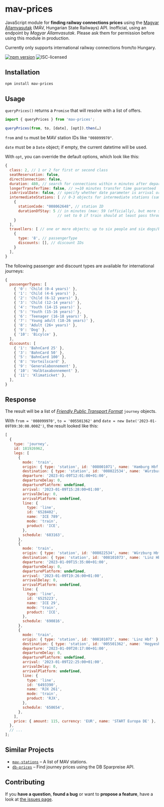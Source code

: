 # mav-prices

JavaScript module for **finding railway connections prices** using the [Magyar Államvasutak](https://jegy.mav.hu/) (MÁV, Hungarian State Railways) API. Inofficial, using an endpoint by _Magyar Államvasutak_. Please ask them for permission before using this module in production.

Currently only supports international railway connections from/to Hungary.

[![npm version](https://img.shields.io/npm/v/mav-prices.svg)](https://www.npmjs.com/package/mav-prices)
![ISC-licensed](https://img.shields.io/github/license/martinlangbecker/mav-prices.svg)

## Installation

```bash
npm install mav-prices
```

## Usage

`queryPrices()` returns a `Promise` that will resolve with a list of offers.

```javascript
import { queryPrices } from 'mav-prices';

queryPrices(from, to, [date], [opt]).then(…)
```

`from` and `to` must be MAV station IDs like `"008099970"`.

`date` must be a `Date` object; if empty, the current datetime will be used.

With `opt`, you can override the default options, which look like this:

```js
{
  class: 2, // 1 or 2 for first or second class
  seatReservation: false,
  directConnection: false,
  duration: 480, // search for connections within n minutes after departure date (default: undefined; note: 1 API request per 480 minutes will be sent)
  longerTransferTime: false, // >=10 minutes transfer time guaranteed
  isArrivalDate: false, // specify whether date parameter is arrival or departure date; ignored if duration is set
  intermediateStations: [ // 0-3 objects for intermediate stations (sample object is not set as default)
    {
      stationCode: "008062648", // station ID
      durationOfStay: 5 // in minutes (max: 59 (officially), but more seems to work as well);
                        // set to 0 if train should at least pass through station
    }
  ],
  travellers: [ // one or more objects; up to six people and six dogs/bicycles
    {
      type: '8', // passengerType
      discounts: [], // discount IDs
    }
  ],
}
```

The following passenger and discount types are available for international journeys:

```js
{
  passengerTypes: [
    { '0': 'Child (0-4 years)' },
    { '1': 'Child (4-6 years)' },
    { '2': 'Child (6-12 years)' },
    { '3': 'Child (12-14 years)' },
    { '4': 'Youth (14-15 years)' },
    { '5': 'Youth (15-16 years)' },
    { '6': 'Teenager (16-18 years)' },
    { '7': 'Young adult (18-26 years)' },
    { '8': 'Adult (26+ years)' },
    { '9': 'Dog' },
    { '10': 'Bicylce' },
  ],
  discounts: [
    { '1': 'BahnCard 25' },
    { '3': 'BahnCard 50' },
    { '5': 'BahnCard 100' },
    { '8': 'Vorteilscard' },
    { '9': 'Generalabonnement' },
    { '10': 'Halbtaxabonnement' },
    { '11': 'Klimaticket' },
  ],
}
```

## Response

The result will be a list of [_Friendly Public Transport Format_](https://github.com/public-transport/friendly-public-transport-format) `journey` objects.

With `from = '008099970'`, `to = '005501362'` and `date = new Date('2023-01-09T09:30:00.000Z')`, the result looked like this:

```js
[
  {
    type: 'journey',
    id: 181926962,
    legs: [
      {
        mode: 'train',
        origin: { type: 'station', id: '008001071', name: 'Hamburg Hbf' },
        destination: { type: 'station', id: '008022534', name: 'Würzburg Hbf' },
        departure: '2023-01-09T12:01:00+01:00',
        departureDelay: 0,
        departurePlatform: undefined,
        arrival: '2023-01-09T15:28:00+01:00',
        arrivalDelay: 0,
        arrivalPlatform: undefined,
        line: {
          type: 'line',
          id: '6528402',
          name: 'ICE 789',
          mode: 'train',
          product: 'ICE',
        },
        schedule: '683163',
      },
      {
        mode: 'train',
        origin: { type: 'station', id: '008022534', name: 'Würzburg Hbf' },
        destination: { type: 'station', id: '008101073', name: 'Linz Hbf' },
        departure: '2023-01-09T15:35:00+01:00',
        departureDelay: 0,
        departurePlatform: undefined,
        arrival: '2023-01-09T19:26:00+01:00',
        arrivalDelay: 0,
        arrivalPlatform: undefined,
        line: {
          type: 'line',
          id: '6525223',
          name: 'ICE 29',
          mode: 'train',
          product: 'ICE',
        },
        schedule: '690816',
      },
      {
        mode: 'train',
        origin: { type: 'station', id: '008101073', name: 'Linz Hbf' },
        destination: { type: 'station', id: '005501362', name: 'Hegyeshalom' },
        departure: '2023-01-09T20:17:00+01:00',
        departureDelay: 0,
        departurePlatform: undefined,
        arrival: '2023-01-09T22:25:00+01:00',
        arrivalDelay: 0,
        arrivalPlatform: undefined,
        line: {
          type: 'line',
          id: '6493390',
          name: 'RJX 261',
          mode: 'train',
          product: 'RJX',
        },
        schedule: '658654',
      },
    ],
    price: { amount: 115, currency: 'EUR', name: 'START Europa DE' },
  },
  // ...
];
```

## Similar Projects

- [`mav-stations`](https://github.com/martinlangbecker/mav-stations#mav-stations) – A list of MAV stations.
- [`db-prices`](https://github.com/juliuste/db-prices#db-prices) – Find journey prices using the DB Sparpreise API.

## Contributing

If you **have a question**, **found a bug** or want to **propose a feature**, have a look at [the issues page](https://github.com/martinlangbecker/mav-prices/issues).
